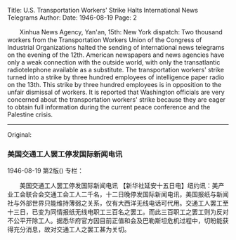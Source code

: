Title: U.S. Transportation Workers' Strike Halts International News Telegrams
Author:
Date: 1946-08-19
Page: 2

　　Xinhua News Agency, Yan'an, 15th: New York dispatch: Two thousand workers from the Transportation Workers Union of the Congress of Industrial Organizations halted the sending of international news telegrams on the evening of the 12th. American newspapers and news agencies have only a weak connection with the outside world, with only the transatlantic radiotelephone available as a substitute. The transportation workers' strike turned into a strike by three hundred employees of intelligence paper radio on the 13th. This strike by three hundred employees is in opposition to the unfair dismissal of workers. It is reported that Washington officials are very concerned about the transportation workers' strike because they are eager to obtain full information during the current peace conference and the Palestine crisis.



<hr /> 

Original: 


### 美国交通工人罢工停发国际新闻电讯

1946-08-19
第2版()
专栏：

　　美国交通工人罢工停发国际新闻电讯
    【新华社延安十五日电】纽约讯：美产业工会联合会交通工会工人二千名，十二日晚停发国际新闻电讯，美国报纸与新闻社与外部世界只能维持薄弱之关系，仅有大西洋无线电话可代用。交通工人罢工至十三日，已变为同情报纸无线电职工三百名之罢工。而此三百职工之罢工则为反对不公平开除工人。据悉华府官方因目前正值和会及巴勒斯坦危机过程中，切盼能获得充分消息，故对交通工人之罢工甚为关切。
